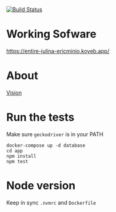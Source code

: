 [![Build Status](https://github.com/ericminio/yop-scheduling/actions/workflows/ci.yml/badge.svg)](https://github.com/ericminio/yop-scheduling/actions/workflows/ci.yml)


# Working Sofware

https://entire-julina-ericminio.koyeb.app/

# About

[Vision](about/1.vision.feature)

# Run the tests

Make sure `geckodriver` is in your PATH

```
docker-compose up -d database
cd app
npm install
npm test
```

# Node version

Keep in sync `.nvmrc` and `Dockerfile`
